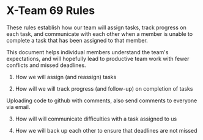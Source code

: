 # X-Team 69 Rules

These rules establish how our team will assign tasks,
track progress on each task, and communicate with each other 
when a member is unable to complete a task that has been assigned to that member.

This document helps individual members understand the team's expectations,
and will hopefully lead to productive team work with fewer conflicts
and missed deadlines.

1. How we will assign (and reassign) tasks



2. How will we will track progress (and follow-up) on completion of tasks

Uploading code to github with comments, also send comments to everyone via email.

3. How will will communicate difficulties with a task assigned to us


4. How we will back up each other to ensure that deadlines are not missed





